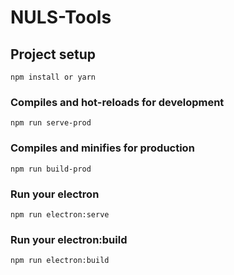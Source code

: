 # NULS-Tools

## Project setup
```
npm install or yarn
```

### Compiles and hot-reloads for development
```
npm run serve-prod
```

### Compiles and minifies for production
```
npm run build-prod
```

### Run your electron
```
npm run electron:serve
```

### Run your electron:build
```
npm run electron:build
```
